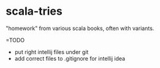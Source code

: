 scala-tries
===========

"homework" from various scala books, often with variants.

=TODO

* put right intellij files under git
* add correct files to .gitignore for intellij idea
